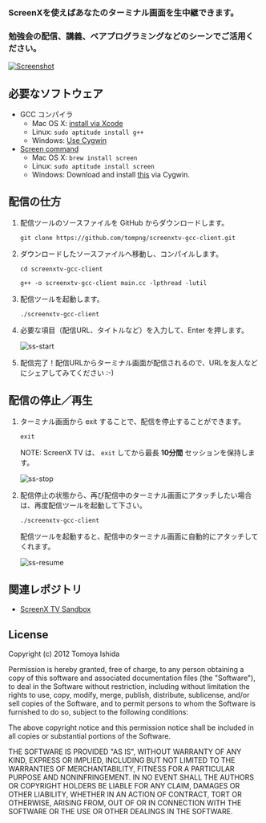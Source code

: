 ### ScreenXを使えばあなたのターミナル画面を生中継できます。
### 勉強会の配信、講義、ペアプログラミングなどのシーンでご活用ください。


[![Screenshot](https://raw.github.com/tompng/screenxtv-gcc-client/master/images/ss-screenxtv.png)](http://screenx.tv)


## 必要なソフトウェア

- GCC コンパイラ
  - Mac OS X: [install via Xcode](http://stackoverflow.com/questions/9353444/how-to-use-install-gcc-on-mac-os-x-10-8-xcode-4-4)
  - Linux: `sudo aptitude install g++`
  - Windows: [Use Cygwin](http://www.eecg.utoronto.ca/~aamodt/ece242/cygwin.html)
- [Screen command](http://www.gnu.org/software/screen/)
  - Mac OS X: `brew install screen`
  - Linux: `sudo aptitude install screen`
  - Windows: Download and install [this](http://directory.fsf.org/wiki/Screen) via Cygwin.

## 配信の仕方

1. 配信ツールのソースファイルを GitHub からダウンロードします。

   `git clone https://github.com/tompng/screenxtv-gcc-client.git`
   
2. ダウンロードしたソースファイルへ移動し、コンパイルします。

   `cd screenxtv-gcc-client`

   `g++ -o screenxtv-gcc-client main.cc -lpthread -lutil`
   
3. 配信ツールを起動します。

   `./screenxtv-gcc-client`

4. 必要な項目（配信URL、タイトルなど）を入力して、Enter を押します。

   ![ss-start](https://raw.github.com/tompng/screenxtv-gcc-client/master/images/ss-start.png)
   
5. 配信完了！配信URLからターミナル画面が配信されるので、URLを友人などにシェアしてみてください :-)


## 配信の停止／再生

1. ターミナル画面から exit することで、配信を停止することができます。

   `exit`

   NOTE: ScreenX TV は、 `exit` してから最長 __10分間__ セッションを保持します。

   ![ss-stop](https://raw.github.com/tompng/screenxtv-gcc-client/master/images/ss-stop.png)
   
2. 配信停止の状態から、再び配信中のターミナル画面にアタッチしたい場合は、再度配信ツールを起動して下さい。

   `./screenxtv-gcc-client`

   配信ツールを起動すると、配信中のターミナル画面に自動的にアタッチしてくれます。
   
   ![ss-resume](https://raw.github.com/tompng/screenxtv-gcc-client/master/images/ss-resume.png)   

## 関連レポジトリ

- [ScreenX TV Sandbox](https://github.com/yasulab/screenxtv-sandbox)

## License

Copyright (c) 2012 Tomoya Ishida

Permission is hereby granted, free of charge, to any person obtaining a copy of this software and associated documentation files (the "Software"), to deal in the Software without restriction, including without limitation the rights to use, copy, modify, merge, publish, distribute, sublicense, and/or sell copies of the Software, and to permit persons to whom the Software is furnished to do so, subject to the following conditions:

The above copyright notice and this permission notice shall be included in all copies or substantial portions of the Software.

THE SOFTWARE IS PROVIDED "AS IS", WITHOUT WARRANTY OF ANY KIND, EXPRESS OR IMPLIED, INCLUDING BUT NOT LIMITED TO THE WARRANTIES OF MERCHANTABILITY, FITNESS FOR A PARTICULAR PURPOSE AND NONINFRINGEMENT. IN NO EVENT SHALL THE AUTHORS OR COPYRIGHT HOLDERS BE LIABLE FOR ANY CLAIM, DAMAGES OR OTHER LIABILITY, WHETHER IN AN ACTION OF CONTRACT, TORT OR OTHERWISE, ARISING FROM, OUT OF OR IN CONNECTION WITH THE SOFTWARE OR THE USE OR OTHER DEALINGS IN THE SOFTWARE.
